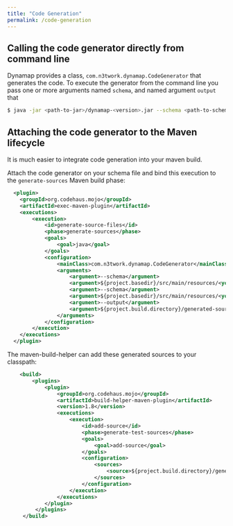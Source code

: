 ```yaml
---
title: "Code Generation"
permalink: /code-generation
---
```


## Calling the code generator directly from command line

Dynamap provides a class, `com.n3twork.dynamap.CodeGenerator` that generates the code. 
To execute the generator from the command line you pass one or more arguments named `schema`, and named argument `output` that

```bash
$ java -jar <path-to-jar>/dynamap-<version>.jar --schema <path-to-schema1.json> --schema <path-to-schema2.json> --output <output path>
```

## Attaching the code generator to the Maven lifecycle

It is much easier to integrate code generation into your maven build.

Attach the code generator on your schema file and bind this execution to the `generate-sources` Maven build phase:

```xml
  <plugin>
    <groupId>org.codehaus.mojo</groupId>
    <artifactId>exec-maven-plugin</artifactId>
    <executions>
        <execution>
            <id>generate-source-files</id>
            <phase>generate-sources</phase>
            <goals>
                <goal>java</goal>
            </goals>
            <configuration>
                <mainClass>com.n3twork.dynamap.CodeGenerator</mainClass>
                <arguments>
                    <argument>--schema</argument>
                    <argument>${project.basedir}/src/main/resources/<your-schema-file1>.json</argument>
                    <argument>--schema</argument>
                    <argument>${project.basedir}/src/main/resources/<your-schema-file2>.json</argument>
                    <argument>--output</argument>
                    <argument>${project.build.directory}/generated-sources/dynamap/</argument>
                </arguments>
            </configuration>
        </execution>
    </executions>
  </plugin>
```

The maven-build-helper can add these generated sources to your classpath:

```xml
    <build>
        <plugins>
            <plugin>
                <groupId>org.codehaus.mojo</groupId>
                <artifactId>build-helper-maven-plugin</artifactId>
                <version>1.8</version>
                <executions>
                    <execution>
                        <id>add-source</id>
                        <phase>generate-test-sources</phase>
                        <goals>
                            <goal>add-source</goal>
                        </goals>
                        <configuration>
                            <sources>
                                <source>${project.build.directory}/generated-sources/dynamap/</source>
                            </sources>
                        </configuration>
                    </execution>
                </executions>
            </plugin>
         </plugins>
     </build>
```